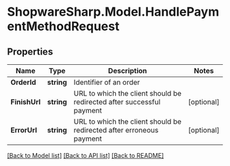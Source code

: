 # ShopwareSharp.Model.HandlePaymentMethodRequest

## Properties

Name | Type | Description | Notes
------------ | ------------- | ------------- | -------------
**OrderId** | **string** | Identifier of an order | 
**FinishUrl** | **string** | URL to which the client should be redirected after successful payment | [optional] 
**ErrorUrl** | **string** | URL to which the client should be redirected after erroneous payment | [optional] 

[[Back to Model list]](../README.md#documentation-for-models) [[Back to API list]](../README.md#documentation-for-api-endpoints) [[Back to README]](../README.md)


